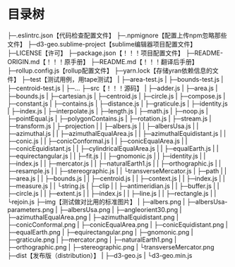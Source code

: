 # 目录树

├─.eslintrc.json【代码检查配置文件】
├─.npmignore【配置上传npm忽略那些文件】
├─d3-geo.sublime-project【sublime编辑器项目配置文件】
├─LICENSE【许可】
├─package.json【！！！项目配置文件】
├─README-ORIGIN.md【！！！原手册】
├─README.md【！！！翻译后手册】
├─rollup.config.js【rollup配置文件】
├─yarn.lock【存储yran依赖信息的文件】
├─test【测试用例，用tape测试】
|  ├─area-test.js
|  ├─bounds-test.js
|  ├─centroid-test.js
|  ├─...
├─src【！！！源码】
|  ├─adder.js
|  ├─area.js
|  ├─bounds.js
|  ├─cartesian.js
|  ├─centroid.js
|  ├─circle.js
|  ├─compose.js
|  ├─constant.js
|  ├─contains.js
|  ├─distance.js
|  ├─graticule.js
|  ├─identity.js
|  ├─index.js
|  ├─interpolate.js
|  ├─length.js
|  ├─math.js
|  ├─noop.js
|  ├─pointEqual.js
|  ├─polygonContains.js
|  ├─rotation.js
|  ├─stream.js
|  ├─transform.js
|  ├─projection
|  |     ├─albers.js
|  |     ├─albersUsa.js
|  |     ├─azimuthal.js
|  |     ├─azimuthalEqualArea.js
|  |     ├─azimuthalEquidistant.js
|  |     ├─conic.js
|  |     ├─conicConformal.js
|  |     ├─conicEqualArea.js
|  |     ├─conicEquidistant.js
|  |     ├─cylindricalEqualArea.js
|  |     ├─equalEarth.js
|  |     ├─equirectangular.js
|  |     ├─fit.js
|  |     ├─gnomonic.js
|  |     ├─identity.js
|  |     ├─index.js
|  |     ├─mercator.js
|  |     ├─naturalEarth1.js
|  |     ├─orthographic.js
|  |     ├─resample.js
|  |     ├─stereographic.js
|  |     └transverseMercator.js
|  ├─path
|  |  ├─area.js
|  |  ├─bounds.js
|  |  ├─centroid.js
|  |  ├─context.js
|  |  ├─index.js
|  |  ├─measure.js
|  |  └string.js
|  ├─clip
|  |  ├─antimeridian.js
|  |  ├─buffer.js
|  |  ├─circle.js
|  |  ├─extent.js
|  |  ├─index.js
|  |  ├─line.js
|  |  ├─rectangle.js
|  |  └rejoin.js
├─img【测试做对比用的标准图片】
|  ├─albers.png
|  ├─albersUsa-parameters.png
|  ├─albersUsa.png
|  ├─angleorient30.png
|  ├─azimuthalEqualArea.png
|  ├─azimuthalEquidistant.png
|  ├─conicConformal.png
|  ├─conicEqualArea.png
|  ├─conicEquidistant.png
|  ├─equalEarth.png
|  ├─equirectangular.png
|  ├─gnomonic.png
|  ├─graticule.png
|  ├─mercator.png
|  ├─naturalEarth1.png
|  ├─orthographic.png
|  ├─stereographic.png
|  └transverseMercator.png
├─dist【发布版（distribution）】
|  ├─d3-geo.js
|  └d3-geo.min.js